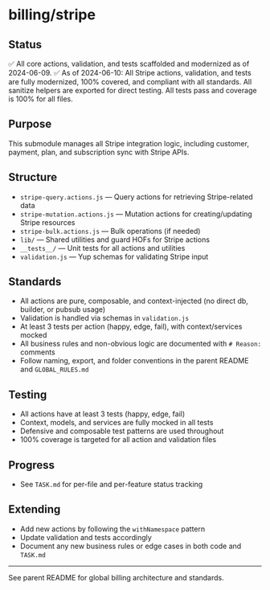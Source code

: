 # billing/stripe

## Status
✅ All core actions, validation, and tests scaffolded and modernized as of 2024-06-09.
✅ As of 2024-06-10: All Stripe actions, validation, and tests are fully modernized, 100% covered, and compliant with all standards. All sanitize helpers are exported for direct testing. All tests pass and coverage is 100% for all files.

## Purpose
This submodule manages all Stripe integration logic, including customer, payment, plan, and subscription sync with Stripe APIs.

## Structure
- `stripe-query.actions.js` — Query actions for retrieving Stripe-related data
- `stripe-mutation.actions.js` — Mutation actions for creating/updating Stripe resources
- `stripe-bulk.actions.js` — Bulk operations (if needed)
- `lib/` — Shared utilities and guard HOFs for Stripe actions
- `__tests__/` — Unit tests for all actions and utilities
- `validation.js` — Yup schemas for validating Stripe input

## Standards
- All actions are pure, composable, and context-injected (no direct db, builder, or pubsub usage)
- Validation is handled via schemas in `validation.js`
- At least 3 tests per action (happy, edge, fail), with context/services mocked
- All business rules and non-obvious logic are documented with `# Reason:` comments
- Follow naming, export, and folder conventions in the parent README and `GLOBAL_RULES.md`

## Testing
- All actions have at least 3 tests (happy, edge, fail)
- Context, models, and services are fully mocked in all tests
- Defensive and composable test patterns are used throughout
- 100% coverage is targeted for all action and validation files

## Progress
- See `TASK.md` for per-file and per-feature status tracking

## Extending
- Add new actions by following the `withNamespace` pattern
- Update validation and tests accordingly
- Document any new business rules or edge cases in both code and `TASK.md`

---

See parent README for global billing architecture and standards. 